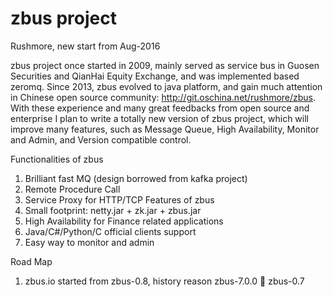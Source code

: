 # zbus project

Rushmore, new start from Aug-2016

zbus project once started in 2009, mainly served as service bus in Guosen Securities and QianHai Equity Exchange, and was implemented based zeromq. Since 2013, zbus evolved to java platform, and gain much attention in Chinese open source community: http://git.oschina.net/rushmore/zbus. With these experience and many great feedbacks from open source and enterprise I plan to write a totally new version of zbus project, which will improve many features, such as Message Queue, High Availability, Monitor and Admin, and Version compatible control.

Functionalities of zbus 
1. Brilliant fast MQ (design borrowed from kafka project)
2.	Remote Procedure Call
3.	Service Proxy for HTTP/TCP
Features of zbus 
1.	Small footprint:  netty.jar + zk.jar + zbus.jar
2.	High Availability for Finance related applications
3.	Java/C#/Python/C official clients support
4.	Easy way to monitor and admin
 
Road Map
1.	zbus.io started from zbus-0.8, history reason zbus-7.0.0  zbus-0.7

